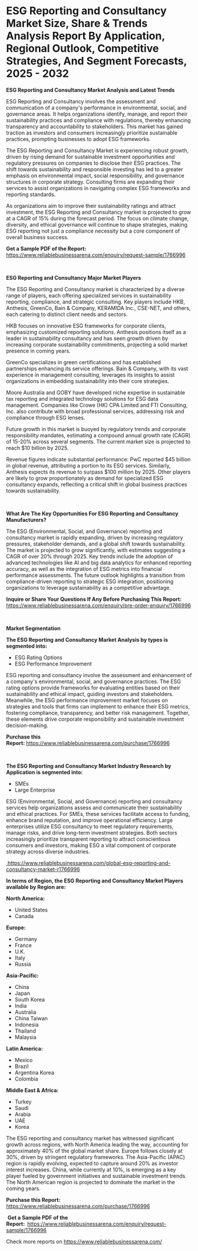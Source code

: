 <p><h1>ESG Reporting and Consultancy Market Size, Share & Trends Analysis Report By Application, Regional Outlook, Competitive Strategies, And Segment Forecasts, 2025 - 2032</h1></p><p><strong>ESG Reporting and Consultancy Market Analysis and Latest Trends</strong></p>
<p><p>ESG Reporting and Consultancy involves the assessment and communication of a company's performance in environmental, social, and governance areas. It helps organizations identify, manage, and report their sustainability practices and compliance with regulations, thereby enhancing transparency and accountability to stakeholders. This market has gained traction as investors and consumers increasingly prioritize sustainable practices, prompting businesses to adopt ESG frameworks.</p><p>The ESG Reporting and Consultancy Market is experiencing robust growth, driven by rising demand for sustainable investment opportunities and regulatory pressures on companies to disclose their ESG practices. The shift towards sustainability and responsible investing has led to a greater emphasis on environmental impact, social responsibility, and governance structures in corporate strategy. Consulting firms are expanding their services to assist organizations in navigating complex ESG frameworks and reporting standards.</p><p>As organizations aim to improve their sustainability ratings and attract investment, the ESG Reporting and Consultancy market is projected to grow at a CAGR of 15% during the forecast period. The focus on climate change, diversity, and ethical governance will continue to shape strategies, making ESG reporting not just a compliance necessity but a core component of overall business success.</p></p>
<p><strong>Get a Sample PDF of the Report:&nbsp;</strong> <a href="https://www.reliablebusinessarena.com/enquiry/request-sample/1766996?utm_campaign=3294&utm_medium=2&utm_source=Github&utm_content=ia&utm_term=11032025&utm_id=esg-reporting-and-consultancy">https://www.reliablebusinessarena.com/enquiry/request-sample/1766996</a></p>
<p>&nbsp;</p>
<p><strong>ESG Reporting and Consultancy Major Market Players</strong></p>
<p><p>The ESG Reporting and Consultancy market is characterized by a diverse range of players, each offering specialized services in sustainability reporting, compliance, and strategic consulting. Key players include HKB, Anthesis, GreenCo, Bain & Company, KERAMIDA Inc., CSE-NET, and others, each catering to distinct client needs and sectors.</p><p>HKB focuses on innovative ESG frameworks for corporate clients, emphasizing customized reporting solutions. Anthesis positions itself as a leader in sustainability consultancy and has seen growth driven by increasing corporate sustainability commitments, projecting a solid market presence in coming years.</p><p>GreenCo specializes in green certifications and has established partnerships enhancing its service offerings. Bain & Company, with its vast experience in management consulting, leverages its insights to assist organizations in embedding sustainability into their core strategies. </p><p>Moore Australia and GOBY have developed niche expertise in sustainable tax reporting and integrated technology solutions for ESG data management. Companies like Crowe (HK) CPA Limited and FTI Consulting, Inc. also contribute with broad professional services, addressing risk and compliance through ESG lenses.</p><p>Future growth in this market is buoyed by regulatory trends and corporate responsibility mandates, estimating a compound annual growth rate (CAGR) of 15-20% across several segments. The current market size is projected to reach $10 billion by 2025.</p><p>Revenue figures indicate substantial performance: PwC reported $45 billion in global revenue, attributing a portion to its ESG services. Similarly, Anthesis expects its revenue to surpass $100 million by 2025. Other players are likely to grow proportionately as demand for specialized ESG consultancy expands, reflecting a critical shift in global business practices towards sustainability.</p></p>
<p>&nbsp;</p>
<p><strong>What Are The Key Opportunities For ESG Reporting and Consultancy Manufacturers?</strong></p>
<p><p>The ESG (Environmental, Social, and Governance) reporting and consultancy market is rapidly expanding, driven by increasing regulatory pressures, stakeholder demands, and a global shift towards sustainability. The market is projected to grow significantly, with estimates suggesting a CAGR of over 20% through 2025. Key trends include the adoption of advanced technologies like AI and big data analytics for enhanced reporting accuracy, as well as the integration of ESG metrics into financial performance assessments. The future outlook highlights a transition from compliance-driven reporting to strategic ESG integration, positioning organizations to leverage sustainability as a competitive advantage.</p></p>
<p><strong>Inquire or Share Your Questions If Any Before Purchasing This Report:</strong> <a href="https://www.reliablebusinessarena.com/enquiry/pre-order-enquiry/1766996?utm_campaign=3294&utm_medium=2&utm_source=Github&utm_content=ia&utm_term=11032025&utm_id=esg-reporting-and-consultancy">https://www.reliablebusinessarena.com/enquiry/pre-order-enquiry/1766996</a></p>
<p>&nbsp;</p>
<p><strong>Market Segmentation</strong></p>
<p><strong>The ESG Reporting and Consultancy Market Analysis by types is segmented into:</strong></p>
<p><ul><li>ESG Rating Options</li><li>ESG Performance Improvement</li></ul></p>
<p><p>ESG reporting and consultancy involve the assessment and enhancement of a company's environmental, social, and governance practices. The ESG rating options provide frameworks for evaluating entities based on their sustainability and ethical impact, guiding investors and stakeholders. Meanwhile, the ESG performance improvement market focuses on strategies and tools that firms can implement to enhance their ESG metrics, fostering compliance, transparency, and better risk management. Together, these elements drive corporate responsibility and sustainable investment decision-making.</p></p>
<p><strong>Purchase this Report:&nbsp;</strong><a href="https://www.reliablebusinessarena.com/purchase/1766996?utm_campaign=3294&utm_medium=2&utm_source=Github&utm_content=ia&utm_term=11032025&utm_id=esg-reporting-and-consultancy">https://www.reliablebusinessarena.com/purchase/1766996</a></p>
<p>&nbsp;</p>
<p><strong>The ESG Reporting and Consultancy Market Industry Research by Application is segmented into:</strong></p>
<p><ul><li>SMEs</li><li>Large Enterprise</li></ul></p>
<p><p>ESG (Environmental, Social, and Governance) reporting and consultancy services help organizations assess and communicate their sustainability and ethical practices. For SMEs, these services facilitate access to funding, enhance brand reputation, and improve operational efficiency. Large enterprises utilize ESG consultancy to meet regulatory requirements, manage risks, and drive long-term investment strategies. Both sectors increasingly prioritize transparent reporting to attract conscientious consumers and investors, making ESG a vital component of corporate strategy across diverse industries.</p></p>
<p><a href="https://www.reliablebusinessarena.com/global-esg-reporting-and-consultancy-market-r1766996?utm_campaign=3294&utm_medium=2&utm_source=Github&utm_content=ia&utm_term=11032025&utm_id=esg-reporting-and-consultancy">&nbsp;https://www.reliablebusinessarena.com/global-esg-reporting-and-consultancy-market-r1766996</a></p>
<p><strong>In terms of Region, the ESG Reporting and Consultancy Market Players available by Region are:</strong></p>
<p>
    <p> <strong> North America: </strong>
        <ul>
            <li>United States</li>
            <li>Canada</li>
        </ul>
        </p> 
    <p> <strong> Europe: </strong>
        <ul>
            <li>Germany</li>
            <li>France</li>
            <li>U.K.</li>
            <li>Italy</li>
            <li>Russia</li>
        </ul>
        </p> 
    <p> <strong> Asia-Pacific: </strong>
        <ul>
            <li>China</li>
            <li>Japan</li>
            <li>South Korea</li>
            <li>India</li>
            <li>Australia</li>
            <li>China Taiwan</li>
            <li>Indonesia</li>
            <li>Thailand</li>
            <li>Malaysia</li>
        </ul>
        </p> 
    <p> <strong> Latin America: </strong>
        <ul>
            <li>Mexico</li>
            <li>Brazil</li>
            <li>Argentina Korea</li>
            <li>Colombia</li>
        </ul>
        </p> 
    <p> <strong> Middle East & Africa: </strong>
        <ul>
            <li>Turkey</li>
            <li>Saudi</li>
            <li>Arabia</li>
            <li>UAE</li>
            <li>Korea</li>
        </ul>
    </p>
    </p>
<p><p>The ESG reporting and consultancy market has witnessed significant growth across regions, with North America leading the way, accounting for approximately 40% of the global market share. Europe follows closely at 30%, driven by stringent regulatory frameworks. The Asia-Pacific (APAC) region is rapidly evolving, expected to capture around 20% as investor interest increases. China, while currently at 10%, is emerging as a key player fueled by government initiatives and sustainable investment trends. The North American region is projected to dominate the market in the coming years.</p></p>
<p><strong>Purchase this Report: </strong><a href="https://www.reliablebusinessarena.com/purchase/1766996?utm_campaign=3294&utm_medium=2&utm_source=Github&utm_content=ia&utm_term=11032025&utm_id=esg-reporting-and-consultancy">https://www.reliablebusinessarena.com/purchase/1766996</a></p>
<p>&nbsp;<strong>Get a Sample PDF of the Report:&nbsp;&nbsp;</strong><a href="https://www.reliablebusinessarena.com/enquiry/request-sample/1766996?utm_campaign=3294&utm_medium=2&utm_source=Github&utm_content=ia&utm_term=11032025&utm_id=esg-reporting-and-consultancy">https://www.reliablebusinessarena.com/enquiry/request-sample/1766996</a></p>
<p><strong></strong></p>
<p>Check more reports on <a href="https://www.reliablebusinessarena.com/?utm_campaign=3294&utm_medium=2&utm_source=Github&utm_content=ia&utm_term=11032025&utm_id=esg-reporting-and-consultancy">https://www.reliablebusinessarena.com/</a></p>